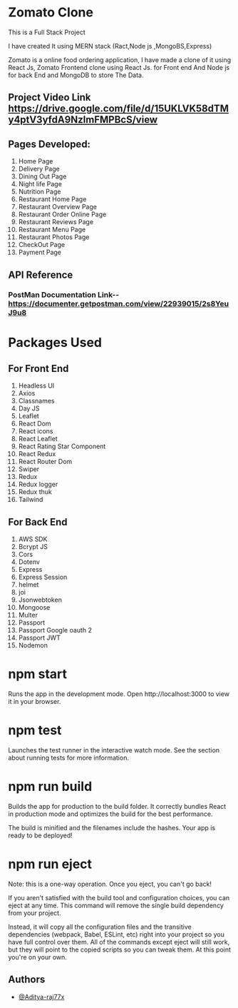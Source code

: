 
# Zomato Clone

This is a Full Stack Project 

I have created It using MERN stack (Ract,Node js ,MongoBS,Express)

Zomato is a online food ordering application, I have made a clone  of it using React Js, Zomato Frontend clone using React Js. for Front end And Node js for back End and MongoDB to store The Data.

## Project Video Link https://drive.google.com/file/d/15UKLVK58dTMy4ptV3yfdA9NzlmFMPBcS/view

## Pages Developed:
1. Home Page
2. Delivery Page
3. Dining Out Page 
4. Night life Page 
5. Nutrition Page
6. Restaurant Home Page
7. Restaurant Overview Page
8. Restaurant Order Online Page 
9. Restaurant Reviews Page 
10. Restaurant Menu Page
11. Restaurant Photos Page
12. CheckOut Page
13. Payment Page

## 


## API Reference
### PostMan Documentation Link-- https://documenter.getpostman.com/view/22939015/2s8YeuJ9u8

# Packages Used
## For Front End
1. Headless UI
2. Axios
3. Classnames
4. Day JS
5. Leaflet
6. React Dom
7. React icons
8. React Leaflet
9. React Rating Star Component
10. React Redux
11. React Router Dom
12. Swiper
13. Redux
14. Redux logger
15. Redux thuk 
16. Tailwind

## For Back End

1. AWS SDK
2. Bcrypt JS
3. Cors
4. Dotenv
5. Express
6. Express Session
7. helmet
8. joi
9. Jsonwebtoken
10. Mongoose
11. Multer
12. Passport
13. Passport Google oauth 2
14. Passport JWT 
15. Nodemon


 

# npm start

Runs the app in the development mode.
Open http://localhost:3000 to view it in your browser.



# npm test
Launches the test runner in the interactive watch mode.
See the section about running tests for more information.

# npm run build
Builds the app for production to the build folder.
It correctly bundles React in production mode and optimizes the build for the best performance.

The build is minified and the filenames include the hashes.
Your app is ready to be deployed!


# npm run eject
Note: this is a one-way operation. Once you eject, you can't go back!

If you aren't satisfied with the build tool and configuration choices, you can eject at any time. This command will remove the single build dependency from your project.

Instead, it will copy all the configuration files and the transitive dependencies (webpack, Babel, ESLint, etc) right into your project so you have full control over them. All of the commands except eject will still work, but they will point to the copied scripts so you can tweak them. At this point you're on your own.


## Authors

- [@Aditya-raj77x](https://github.com/Aditya-raj77x)

